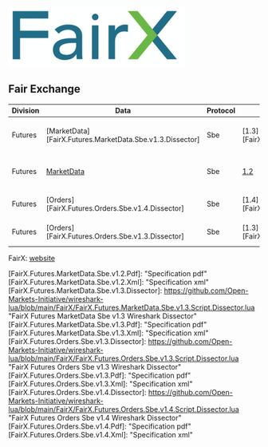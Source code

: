 [![FairX](https://github.com/Open-Markets-Initiative/Directory/blob/main/Images/FairX.png)](https://www.fairx.com)


## Fair Exchange

| Division | Data | Protocol | Version | Date | Size | [Status][Omi.Glossary.Status] | [Testing][Omi.Glossary.Testing] | Specification |
| --- | --- | --- | --- | ---: | ---: | --- | --- | --- |
| Futures | [MarketData][FairX.Futures.MarketData.Sbe.v1.3.Dissector] | Sbe | [1.3][FairX.Futures.MarketData.Sbe.v1.3.Dissector] | 7/27/2020 | 4494 | [Future][Omi.Glossary.Status.Future] | [Tested][Omi.Glossary.Testing.Tested] | [pdf][FairX.Futures.MarketData.Sbe.v1.3.Pdf] - [xml][FairX.Futures.MarketData.Sbe.v1.3.Xml] |
| Futures | [MarketData][FairX.Futures.MarketData.Sbe.v1.2.Dissector] | Sbe | [1.2][FairX.Futures.MarketData.Sbe.v1.2.Dissector] | 7/27/2020 | 4104 | [Active][Omi.Glossary.Status.Active] | [Beta][Omi.Glossary.Testing.Beta] | [pdf][FairX.Futures.MarketData.Sbe.v1.2.Pdf] - [xml][FairX.Futures.MarketData.Sbe.v1.2.Xml] |
| Futures | [Orders][FairX.Futures.Orders.Sbe.v1.4.Dissector] | Sbe | [1.4][FairX.Futures.Orders.Sbe.v1.4.Dissector] | 7/27/2020 | 3720 | [Future][Omi.Glossary.Status.Future] | [Beta][Omi.Glossary.Testing.Beta] | [pdf][FairX.Futures.Orders.Sbe.v1.4.Pdf] - [xml][FairX.Futures.Orders.Sbe.v1.4.Xml] |
| Futures | [Orders][FairX.Futures.Orders.Sbe.v1.3.Dissector] | Sbe | [1.3][FairX.Futures.Orders.Sbe.v1.3.Dissector] | 7/27/2020 | 3720 | [Active][Omi.Glossary.Status.Active] | [Beta][Omi.Glossary.Testing.Beta] | [pdf][FairX.Futures.Orders.Sbe.v1.3.Pdf] - [xml][FairX.Futures.Orders.Sbe.v1.3.Xml] |


FairX: [website](https://www.fairx.com "Go to Fair Exchange")


[Omi.Glossary.Status]: https://github.com/Open-Markets-Initiative/Directory/blob/main/Glossary/Status.md "Protocol Deployment Status"
[Omi.Glossary.Status.Active]: https://github.com/Open-Markets-Initiative/Directory/blob/main/Glossary/Status.md "Deployment Status: Protocol is in active production"
[Omi.Glossary.Status.Deprecated]: https://github.com/Open-Markets-Initiative/Directory/blob/main/Glossary/Status.md "Deployment Status: Protocol is no longer in active use"
[Omi.Glossary.Status.Future]: https://github.com/Open-Markets-Initiative/Directory/blob/main/Glossary/Status.md "Deployment Status: Protocol is not yet deployed to an active production environment"
[Omi.Glossary.Status.Unknown]: https://github.com/Open-Markets-Initiative/Directory/blob/main/Glossary/Status.md "Deployment Status: Protocol deployment status is unknown"
[Omi.Glossary.Status.Header]: https://github.com/Open-Markets-Initiative/Directory/blob/main/Glossary/Status.md "Deployment Status: Header only protocol provided for debugging"
[Omi.Glossary.Testing]: https://github.com/Open-Markets-Initiative/Directory/blob/main/Glossary/Testing.md "Protocol Testing Status"
[Omi.Glossary.Testing.Verified]: https://github.com/Open-Markets-Initiative/Directory/blob/main/Glossary/Testing.md "Testing Status: Protocol has been tested on live data"
[Omi.Glossary.Testing.Incomplete]: https://github.com/Open-Markets-Initiative/Directory/blob/main/Glossary/Testing.md "Testing Status: Protocol has been tested on live data but contains known issues"
[Omi.Glossary.Testing.Beta]: https://github.com/Open-Markets-Initiative/Directory/blob/main/Glossary/Testing.md "Testing Status: Protocol has not been tested and structure is speculative"
[Omi.Glossary.Testing.Untested]: https://github.com/Open-Markets-Initiative/Directory/blob/main/Glossary/Testing.md "Testing Status: Protocol has not been tested on live data"

[FairX.Futures.MarketData.Sbe.v1.2.Dissector]: https://github.com/Open-Markets-Initiative/wireshark-lua/blob/main/FairX/FairX.Futures.MarketData.Sbe.v1.2.Script.Dissector.lua "FairX Futures MarketData Sbe v1.2 Wireshark Dissector"
[FairX.Futures.MarketData.Sbe.v1.2.Pdf]:  "Specification pdf"
[FairX.Futures.MarketData.Sbe.v1.2.Xml]:  "Specification xml"
[FairX.Futures.MarketData.Sbe.v1.3.Dissector]: https://github.com/Open-Markets-Initiative/wireshark-lua/blob/main/FairX/FairX.Futures.MarketData.Sbe.v1.3.Script.Dissector.lua "FairX Futures MarketData Sbe v1.3 Wireshark Dissector"
[FairX.Futures.MarketData.Sbe.v1.3.Pdf]:  "Specification pdf"
[FairX.Futures.MarketData.Sbe.v1.3.Xml]:  "Specification xml"
[FairX.Futures.Orders.Sbe.v1.3.Dissector]: https://github.com/Open-Markets-Initiative/wireshark-lua/blob/main/FairX/FairX.Futures.Orders.Sbe.v1.3.Script.Dissector.lua "FairX Futures Orders Sbe v1.3 Wireshark Dissector"
[FairX.Futures.Orders.Sbe.v1.3.Pdf]:  "Specification pdf"
[FairX.Futures.Orders.Sbe.v1.3.Xml]:  "Specification xml"
[FairX.Futures.Orders.Sbe.v1.4.Dissector]: https://github.com/Open-Markets-Initiative/wireshark-lua/blob/main/FairX/FairX.Futures.Orders.Sbe.v1.4.Script.Dissector.lua "FairX Futures Orders Sbe v1.4 Wireshark Dissector"
[FairX.Futures.Orders.Sbe.v1.4.Pdf]:  "Specification pdf"
[FairX.Futures.Orders.Sbe.v1.4.Xml]:  "Specification xml"
